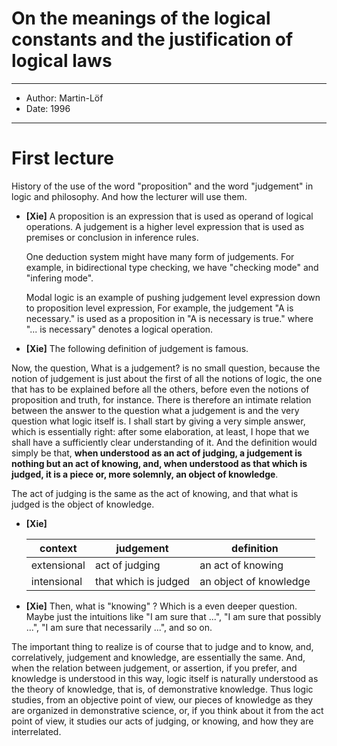 # On the meanings of the logical constants and the justification of logical laws

------
- Author: Martin-Löf
- Date: 1996
------

# First lecture

History of the use of the word "proposition" and the word "judgement" in logic and philosophy.
And how the lecturer will use them.

- **[Xie]** A proposition is an expression that is used as operand of logical operations.
  A judgement is a higher level expression that is used as premises or conclusion in inference rules.

  One deduction system might have many form of judgements.
  For example, in bidirectional type checking, we have "checking mode" and "infering mode".

  Modal logic is an example of pushing judgement level expression down to proposition level expression,
  For example, the judgement "A is necessary."
  is used as a proposition in "A is necessary is true."
  where "... is necessary" denotes a logical operation.

- **[Xie]** The following definition of judgement is famous.

Now, the question, What is a judgement? is no small question,
because the notion of judgement is just about the first of all the notions of logic,
the one that has to be explained before all the others,
before even the notions of proposition and truth, for instance.
There is therefore an intimate relation between the answer to the question
what a judgement is and the very question what logic itself is.
I shall start by giving a very simple answer,
which is essentially right: after some elaboration, at least,
I hope that we shall have a sufficiently clear understanding of it.
And the definition would simply be that,
**when understood as an act of judging, a judgement is nothing but an act of knowing,
and, when understood as that which is judged, it is a piece or, more solemnly, an object of knowledge**.

The act of judging is the same as the act of knowing,
and that what is judged is the object of knowledge.

- **[Xie]**

  | context     | judgement            | definition             |
  |-------------|----------------------|------------------------|
  | extensional | act of judging       | an act of knowing      |
  | intensional | that which is judged | an object of knowledge |

- **[Xie]** Then, what is "knowing" ? Which is a even deeper question.
  Maybe just the intuitions like
  "I am sure that ...",
  "I am sure that possibly ...",
  "I am sure that necessarily ...",
  and so on.

The important thing to realize is
of course that to judge and to know,
and, correlatively, judgement and knowledge,
are essentially the same.
And, when the relation between judgement, or assertion, if you prefer,
and knowledge is understood in this way,
logic itself is naturally understood as the theory of knowledge,
that is, of demonstrative knowledge.
Thus logic studies, from an objective point of view, our pieces of knowledge
as they are organized in demonstrative science,
or, if you think about it from the act point of view,
it studies our acts of judging, or knowing, and how they are interrelated.
